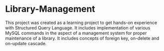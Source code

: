 # Library-Management
This project was created as a learning project to get hands-on experience with Structured Query
Language. It includes implementation of various MySQL commands in the aspect of a management system
for proper maintenance of a library. It includes concepts of foreign key, on-delete and on-update cascade.
